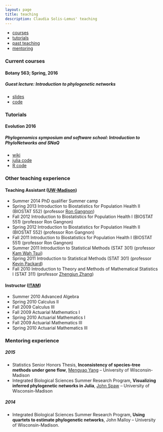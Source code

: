 ```yaml
---
layout: page
title: teaching
description: Claudia Solis-Lemus' teaching
---
```


<div class="navbar">
    <div class="navbar-inner">
        <ul class="nav">
            <li><a href="#courses">courses</a></li>
            <li><a href="#tutorials">tutorials</a></li>
            <li><a href="#experience">past teaching</a></li>
            <li><a href="#mentoring">mentoring</a></li>
        </ul>
    </div>
</div>


### <a name="courses"></a>Current courses

#### Botany 563; Spring, 2016

##### Guest lecture: Introduction to phylogenetic networks

- [slides](http://www.stat.wisc.edu/~claudia/networks_talkBotany.pdf)
- [code](http://www.stat.wisc.edu/~claudia/smallTutorialBotany.jl)

### <a name="tutorials"></a>Tutorials

#### Evolution 2016

##### Phylogenomics symposium and software school: Introduction to PhyloNetworks and SNaQ

- [wiki](https://github.com/crsl4/PhyloNetworks.jl/wiki)
- [julia code](http://www.stat.wisc.edu/~claudia/tutorial.jl)
- [R code](http://www.stat.wisc.edu/~claudia/tutorial.r)


### <a name="experience"></a>Other teaching experience

#### Teaching Assistant ([UW-Madison](http://www.wisc.edu/))

- Summer 2014 PhD qualifier Summer camp
- Spring 2013 Introduction to Biostatistics for Population Health II (BIOSTAT 552) (professor [Ron Gangnon](https://www.biostat.wisc.edu/~ronald/))
- Fall 2012 Introduction to Biostatistics for Population Health I (BIOSTAT 551) (professor Ron Gangnon)
- Spring 2012 Introduction to Biostatistics for Population Health II (BIOSTAT 552) (professor Ron Gangnon)
- Fall 2011  Introduction to Biostatistics for Population Health I (BIOSTAT 551) (professor Ron Gangnon)
- Summer 2011 Introduction to Statistical Methods (STAT 301) (professor [Kam Wah Tsui](https://www.stat.wisc.edu/~kwtsui/))
- Spring 2011 Introduction to Statistical Methods (STAT 301) (professor [Kevin Packard](http://www.human.cornell.edu/bio.cfm?netid=kcp48))
- Fall 2010 Introduction to Theory and Methods of Mathematical Statistics I (STAT 311) (professor [Zhengjun Zhang](https://www.stat.wisc.edu/~zjz/))




#### Instructor ([ITAM](https://www.itam.mx/en))

- Summer 2010 Advanced Algebra
- Spring 2010 Calculus II
- Fall 2009 Calculus III
- Fall 2009 Actuarial Mathematics I
- Spring 2010 Actuarial Mathematics I
- Fall 2009 Actuarial Mathematics III
- Spring 2010 Actuarial Mathematics III

### <a name="mentoring"></a>Mentoring experience

##### 2015
- Statistics Senior Honors Thesis, **Inconsistency of species-tree methods under gene flow**, [Mengyao Yang](https://github.com/mengyaoyang) – University of Wisconsin-Madison
- Integrated Biological Sciences Summer Research Program, **Visualizing inferred phylogenetic networks in Julia**, [John Spaw](https://github.com/JohnPSpaw) – University of Wisconsin-Madison

##### 2014
- Integrated Biological Sciences Summer Research Program, **Using quartets to estimate phylogenetic networks**, John Malloy – University of Wisconsin-Madison.